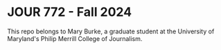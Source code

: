 # JOUR 772 - Fall 2024

This repo belongs to Mary Burke, a graduate student at the University of Maryland's Philip Merrill College of Journalism. 